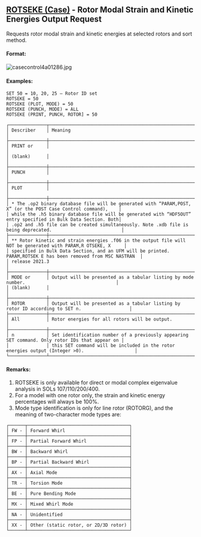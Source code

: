 ## [ROTSEKE (Case)](https://nexus.hexagon.com/documentationcenter/bundle/MSC_Nastran_2022.4/page/Nastran_Combined_Book/qrg/casecontrol4a/TOC.ROTSEKE.Case.xhtml) - Rotor Modal Strain and Kinetic Energies Output Request

Requests rotor modal strain and kinetic energies at selected rotors and sort method.

#### Format:

![casecontrol4a01286.jpg](https://help-be.hexagonmi.com/bundle/MSC_Nastran_2022.4/page/Nastran_Combined_Book/qrg/casecontrol4a/../../../assets/casecontrol4a01286.jpg?_LANG=enus)  

#### Examples:

```nastran
SET 50 = 10, 20, 25 — Rotor ID set
ROTSEKE = 50
ROTSEKE (PLOT, MODE) = 50
ROTSEKE (PUNCH, MODE) = ALL
ROTSEKE (PRINT, PUNCH, ROTOR] = 50
```

```text
┌──────────────┬────────────────────────────────────────────────────────────────────────────────────────────────┐
│ Describer    │ Meaning                                                                                        │
├──────────────┼────────────────────────────────────────────────────────────────────────────────────────────────┤
│ PRINT or     │                                                                                                │
│ (blank)      │                                                                                                │
├──────────────┼────────────────────────────────────────────────────────────────────────────────────────────────┤
│ PUNCH        │                                                                                                │
├──────────────┼────────────────────────────────────────────────────────────────────────────────────────────────┤
│ PLOT         │                                                                                                │
├──────────────┼────────────────────────────────────────────────────────────────────────────────────────────────┤
│ * The .op2 binary database file will be generated with “PARAM,POST, X” (or the POST Case Control command),    │
│ while the .h5 binary database file will be generated with “HDF5OUT” entry specified in Bulk Data Section. Both│
│ .op2 and .h5 file can be created simultaneously. Note .xdb file is being deprecated.                          │
├──────────────┼────────────────────────────────────────────────────────────────────────────────────────────────┤
│ ** Rotor kinetic and strain energies .f06 in the output file will NOT be generated with PARAM,R OTSEKE, X     │
│ specified in Bulk Data Section, and an UFM will be printed. PARAM,ROTSEK E has been removed from MSC NASTRAN  │
│ release 2021.3                                                                                                │
├──────────────┼────────────────────────────────────────────────────────────────────────────────────────────────┤
│ MODE or      │ Output will be presented as a tabular listing by mode number.                                  │
│ (blank)      │                                                                                                │
├──────────────┼────────────────────────────────────────────────────────────────────────────────────────────────┤
│ ROTOR        │ Output will be presented as a tabular listing by rotor ID according to SET n.                  │
├──────────────┼────────────────────────────────────────────────────────────────────────────────────────────────┤
│ All          │ Rotor energies for all rotors will be output.                                                  │
├──────────────┼────────────────────────────────────────────────────────────────────────────────────────────────┤
│ n            │ Set identification number of a previously appearing SET command. Only rotor IDs that appear on │
│              │ this SET command will be included in the rotor energies output (Integer >0).                   │
└──────────────┴────────────────────────────────────────────────────────────────────────────────────────────────┘
```

#### Remarks:

1. ROTSEKE is only available for direct or modal complex eigenvalue analysis in
SOLs 107/110/200/400.
2. For a model with one rotor only, the strain and kinetic energy percentages will always be 100%.
3. Mode type identification is only for line rotor (ROTORG), and the meaning of two-character mode types are:

```text
┌──────┬──────────────────────────────────────┐
│ FW - │ Forward Whirl                        │
├──────┼──────────────────────────────────────┤
│ FP - │ Partial Forward Whirl                │
├──────┼──────────────────────────────────────┤
│ BW - │ Backward Whirl                       │
├──────┼──────────────────────────────────────┤
│ BP - │ Partial Backward Whirl               │
├──────┼──────────────────────────────────────┤
│ AX - │ Axial Mode                           │
├──────┼──────────────────────────────────────┤
│ TR - │ Torsion Mode                         │
├──────┼──────────────────────────────────────┤
│ BE - │ Pure Bending Mode                    │
├──────┼──────────────────────────────────────┤
│ MX - │ Mixed Whirl Mode                     │
├──────┼──────────────────────────────────────┤
│ NA - │ Unidentified                         │
├──────┼──────────────────────────────────────┤
│ XX - │ Other (static rotor, or 2D/3D rotor) │
└──────┴──────────────────────────────────────┘
```
